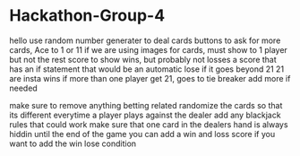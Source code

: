 # Hackathon-Group-4
hello
use random number generater to deal cards
buttons to ask for more cards, Ace to 1 or 11
if we are using images for cards, must show to 1 player but not the rest
score to show wins, but probably not losses
a score that has an if statement that would be an automatic lose if it goes beyond 21
21 are insta wins
if more than one player get 21, goes to tie breaker
add more if needed

make sure to remove anything betting related
randomize the cards so that its different everytime a player plays against the dealer
add any blackjack rules that could work
make sure that one card in the dealers hand is always hiddin until the end of the game
you can add a win and loss score if you want to
add the win lose condition
